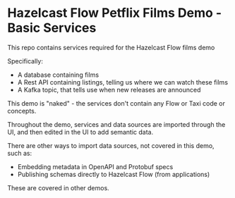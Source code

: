 # Hazelcast Flow Petflix Films Demo - Basic Services

This repo contains services required for the Hazelcast Flow films demo

Specifically:
 * A database containing films
 * A Rest API containing listings, telling us where we can watch these films
 * A Kafka topic, that tells use when new releases are announced

This demo is "naked" - the services don't contain any Flow or Taxi code or concepts.

Throughout the demo, services and data sources are imported through the UI, and then edited in the UI to add semantic data.

There are other ways to import data sources, not covered in this demo, such as:
 * Embedding metadata in OpenAPI and Protobuf specs
 * Publishing schemas directly to Hazelcast Flow (from applications)

These are covered in other demos.


